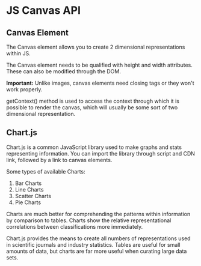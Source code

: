 # JS Canvas API

## Canvas Element

The Canvas element allows you to create 2 dimensional representations within JS.

The Canvas element needs to be qualified with height and width attributes.  These can also be modified through the DOM.  

**Important:** Unlike images, canvas elements need closing tags or they won't work properly.

getContext() method is used to access the context through which it is possible to render the canvas, which will usually be some sort of two dimensional representation.  

## Chart.js

Chart.js is a common JavaScript library used to make graphs and stats representing information.  You can import the library through script and CDN link, followed by a link to canvas elements. 

Some types of available Charts:

1. Bar Charts
2. Line Charts
3. Scatter Charts
4. Pie Charts

Charts are much better for comprehending the patterns within information by comparison to tables. Charts show the relative representational correlations between classifications more immediately.

Chart.js provides the means to create all numbers of representations used in scientific journals and industry statistics.  Tables are useful for small amounts of data, but charts are far more useful when curating large data sets.  

